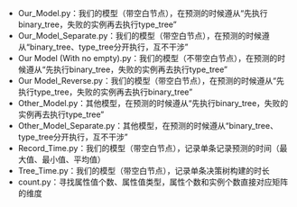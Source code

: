 - Our_Model.py：我们的模型（带空白节点），在预测的时候遵从“先执行binary_tree，失败的实例再去执行type_tree”
- Our_Model_Separate.py：我们的模型（带空白节点），在预测的时候遵从“binary_tree、type_tree分开执行，互不干涉”
- Our Model (With no empty).py：我们的模型（不带空白节点），在预测的时候遵从“先执行binary_tree，失败的实例再去执行type_tree”
- Our Model_Reverse.py：我们的模型（带空白节点），在预测的时候遵从“先执行type_tree，失败的实例再去执行binary_tree”
- Other_Model.py：其他模型，在预测的时候遵从“先执行binary_tree，失败的实例再去执行type_tree”
- Other_Model_Separate.py：其他模型，在预测的时候遵从“binary_tree、type_tree分开执行，互不干涉”
- Record_Time.py：我们的模型（带空白节点），记录单条记录预测的时间（最大值、最小值、平均值）
- Tree_Time.py：我们的模型（带空白节点），记录单条决策树构建的时长
- count.py：寻找属性值个数、属性值类型，属性个数和实例个数直接对应矩阵的维度